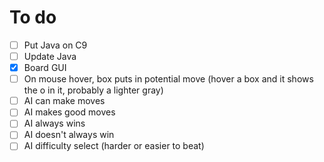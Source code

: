 # To do
- [ ] Put Java on C9
- [ ] Update Java
- [x] Board GUI
- [ ] On mouse hover, box puts in potential move (hover a box and it shows the o in it, probably a lighter gray)
- [ ] AI can make moves 
- [ ] AI makes good moves
- [ ] AI always wins
- [ ] AI doesn't always win 
- [ ] AI difficulty select (harder or easier to beat)
